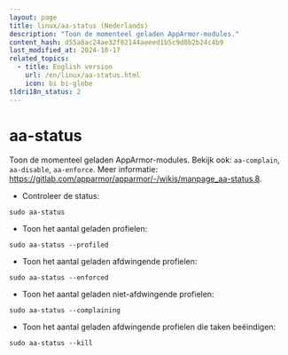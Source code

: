 ```yaml
---
layout: page
title: linux/aa-status (Nederlands)
description: "Toon de momenteel geladen AppArmor-modules."
content_hash: d55a8ac24ae32f02144aeeed1b5c9d0b2b24c4b9
last_modified_at: 2024-10-17
related_topics:
  - title: English version
    url: /en/linux/aa-status.html
    icon: bi bi-globe
tldri18n_status: 2
---
```

# aa-status

Toon de momenteel geladen AppArmor-modules.
Bekijk ook: `aa-complain`, `aa-disable`, `aa-enforce`.
Meer informatie: <https://gitlab.com/apparmor/apparmor/-/wikis/manpage_aa-status.8>.

- Controleer de status:

`sudo aa-status`

- Toon het aantal geladen profielen:

`sudo aa-status --profiled`

- Toon het aantal geladen afdwingende profielen:

`sudo aa-status --enforced`

- Toon het aantal geladen niet-afdwingende profielen:

`sudo aa-status --complaining`

- Toon het aantal geladen afdwingende profielen die taken beëindigen:

`sudo aa-status --kill`
